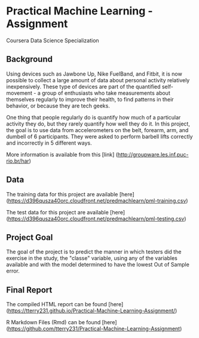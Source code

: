 # Practical Machine Learning - Assignment

Coursera Data Science Specialization

## Background

Using devices such as Jawbone Up, Nike FuelBand, and Fitbit, it is now possible to collect a large amount of data about personal activity relatively inexpensively. These type of devices are part of the quantified self-movement - a group of enthusiasts who take measurements about themselves regularly to improve their health, to find patterns in their behavior, or because they are tech geeks. 

One thing that people regularly do is quantify how much of a particular activity they do, but they rarely quantify how well they do it. In this project, the goal is to use data from accelerometers on the belt, forearm, arm, and dumbell of 6 participants. They were asked to perform barbell lifts correctly and incorrectly in 5 different ways. 

More information is available from this [link] (http://groupware.les.inf.puc-rio.br/har)

## Data

The training data for this project are available [here] (https://d396qusza40orc.cloudfront.net/predmachlearn/pml-training.csv)

The test data for this project are available [here] (https://d396qusza40orc.cloudfront.net/predmachlearn/pml-testing.csv)

## Project Goal

The goal of the project is to predict the manner in which testers did the exercise in the study, the "classe" variable, using any of the variables available and with the model determined to have the lowest Out of Sample error.

## Final Report

The compiled HTML report can be found [here] (https://tterry231.github.io/Practical-Machine-Learning-Assignment/)

R Markdown Files (Rmd) can be found [here] (https://github.com/tterry231/Practical-Machine-Learning-Assignment)

